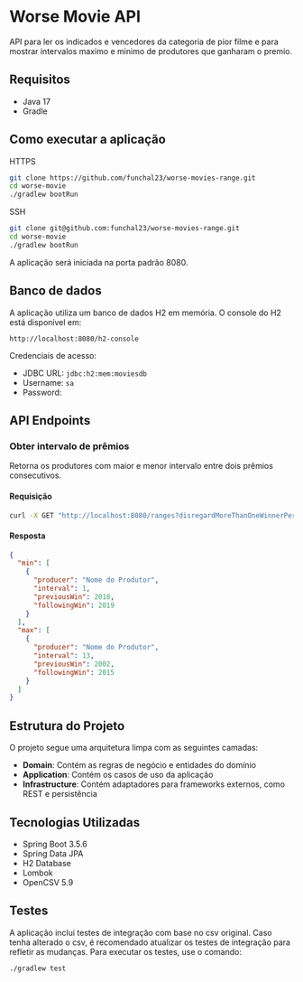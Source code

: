# Worse Movie API

API para ler os indicados e vencedores da categoria de pior filme e para mostrar intervalos maximo e minimo de produtores que ganharam o premio.

## Requisitos

- Java 17
- Gradle

## Como executar a aplicação

HTTPS
```bash
git clone https://github.com/funchal23/worse-movies-range.git
cd worse-movie
./gradlew bootRun
```

SSH
```bash
git clone git@github.com:funchal23/worse-movies-range.git
cd worse-movie
./gradlew bootRun
```

A aplicação será iniciada na porta padrão 8080.

## Banco de dados

A aplicação utiliza um banco de dados H2 em memória. O console do H2 está disponível em:

```
http://localhost:8080/h2-console
```

Credenciais de acesso:
- JDBC URL: `jdbc:h2:mem:moviesdb`
- Username: `sa`
- Password: ` `

## API Endpoints

### Obter intervalo de prêmios

Retorna os produtores com maior e menor intervalo entre dois prêmios consecutivos.

#### Requisição

```bash
curl -X GET "http://localhost:8080/ranges?disregardMoreThanOneWinnerPerYear=false" -H "accept: application/json"
```

#### Resposta

```json
{
  "min": [
    {
      "producer": "Nome do Produtor",
      "interval": 1,
      "previousWin": 2018,
      "followingWin": 2019
    }
  ],
  "max": [
    {
      "producer": "Nome do Produtor",
      "interval": 13,
      "previousWin": 2002,
      "followingWin": 2015
    }
  ]
}
```

## Estrutura do Projeto

O projeto segue uma arquitetura limpa com as seguintes camadas:

- **Domain**: Contém as regras de negócio e entidades do domínio
- **Application**: Contém os casos de uso da aplicação
- **Infrastructure**: Contém adaptadores para frameworks externos, como REST e persistência

## Tecnologias Utilizadas

- Spring Boot 3.5.6
- Spring Data JPA
- H2 Database
- Lombok
- OpenCSV 5.9

## Testes
A aplicação inclui testes de integração com base no csv original. 
Caso tenha alterado o csv, é recomendado atualizar os testes de integração para refletir as mudanças.
Para executar os testes, use o comando:

```bash
./gradlew test